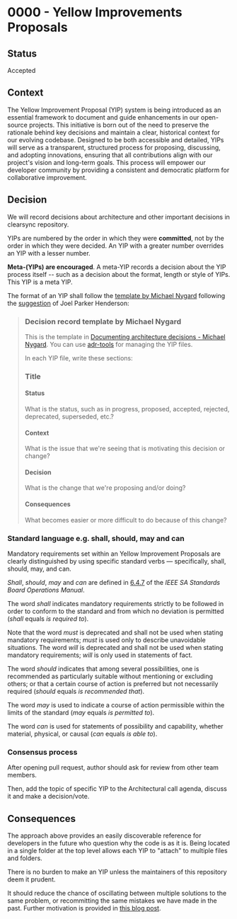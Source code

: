 # 0000 - Yellow Improvements Proposals

## Status

Accepted

## Context

The Yellow Improvement Proposal (YIP) system is being introduced as an essential framework to document and guide enhancements in our open-source projects. This initiative is born out of the need to preserve the rationale behind key decisions and maintain a clear, historical context for our evolving codebase. Designed to be both accessible and detailed, YIPs will serve as a transparent, structured process for proposing, discussing, and adopting innovations, ensuring that all contributions align with our project's vision and long-term goals. This process will empower our developer community by providing a consistent and democratic platform for collaborative improvement.

## Decision

We will record decisions about architecture and other important decisions in clearsync repository.

YIPs are numbered by the order in which they were **committed**, not by the order in which they were decided. An YIP with a greater number overrides an YIP with a lesser number.

**Meta-(YIPs) are encouraged**. A meta-YIP records a decision about the YIP process itself -- such as a decision about the format, length or style of YIPs. This YIP is a meta YIP.

The format of an YIP shall follow the [template by Michael Nygard](https://github.com/joelparkerhenderson/architecture-decision-record/blob/main/templates/decision-record-template-by-michael-nygard/index.md) following the [suggestion](https://github.com/joelparkerhenderson/architecture-decision-record#suggestions-for-writing-good-adrs) of Joel Parker Henderson:

> ### Decision record template by Michael Nygard
>
> This is the template in [Documenting architecture decisions - Michael Nygard](http://thinkrelevance.com/blog/2011/11/15/documenting-architecture-decisions).
> You can use [adr-tools](https://github.com/npryce/adr-tools) for managing the YIP files.
>
> In each YIP file, write these sections:
>
> ### Title
>
> #### Status
>
> What is the status, such as in progress, proposed, accepted, rejected, deprecated, superseded, etc.?
>
> #### Context
>
> What is the issue that we're seeing that is motivating this decision or change?
>
> #### Decision
>
> What is the change that we're proposing and/or doing?
>
> #### Consequences
>
> What becomes easier or more difficult to do because of this change?

### Standard language e.g. shall, should, may and can

Mandatory requirements set within an Yellow Improvement Proposals are clearly distinguished by using specific standard verbs — specifically, shall, should, may, and can.

_Shall_, _should_, _may_ and _can_ are defined in [6.4.7](https://standards.ieee.org/about/policies/opman/sect6.html#6.4.7) of the _IEEE SA Standards Board Operations Manual_.

The word _shall_ indicates mandatory requirements strictly to be followed in order to conform to the standard and from which no deviation is permitted (_shall_ equals _is required to_).

Note that the word _must_ is deprecated and shall not be used when stating mandatory requirements; _must_ is used only to describe unavoidable situations. The word _will_ is deprecated and shall not be used when stating mandatory requirements; _will_ is only used in statements of fact.

The word _should_ indicates that among several possibilities, one is recommended as particularly suitable without mentioning or excluding others; or that a certain course of action is preferred but not necessarily required (_should_ equals _is recommended that_).

The word _may_ is used to indicate a course of action permissible within the limits of the standard (_may_ equals _is permitted to_).

The word _can_ is used for statements of possibility and capability, whether material, physical, or causal (_can_ equals _is able to_).

### Consensus process

After opening pull request, author should ask for review from other team members.

Then, add the topic of specific YIP to the Architectural call agenda, discuss it and make a decision/vote.

## Consequences

The approach above provides an easily discoverable reference for developers in the future who question why the code is as it is. Being located in a single folder at the top level allows each YIP to "attach" to multiple files and folders.

There is no burden to make an YIP unless the maintainers of this repository deem it prudent.

It should reduce the chance of oscillating between multiple solutions to the same problem, or recommitting the same mistakes we have made in the past. Further motivation is provided in [this blog post](https://github.blog/2020-08-13-why-write-adrs/).
